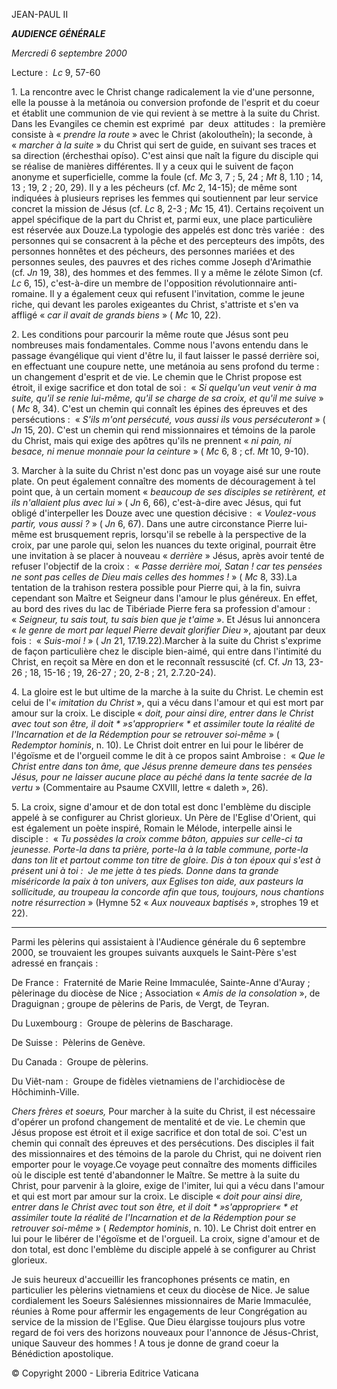 JEAN-PAUL II

***AUDIENCE GÉNÉRALE***

*Mercredi 6 septembre 2000*

Lecture :  *Lc* 9, 57-60

1. La rencontre avec le Christ change radicalement la vie d'une personne, elle la pousse à la metánoia ou conversion profonde de l'esprit et du coeur et établit une communion de vie qui revient à se mettre à la suite du Christ. Dans les Evangiles ce chemin est exprimé  par  deux  attitudes :  la première consiste à « *prendre la route* » avec le Christ (akoloutheîn); la seconde, à « *marcher à la suite* » du Christ qui sert de guide, en suivant ses traces et sa direction (érchesthai opíso). C'est ainsi que naît la figure du disciple qui se réalise de manières différentes. Il y a ceux qui le suivent de façon anonyme et superficielle, comme la foule (cf. *Mc* 3, 7 ; 5, 24 ; *Mt* 8, 1.10 ; 14, 13 ; 19, 2 ; 20, 29). Il y a les pécheurs (cf. *Mc* 2, 14-15); de même sont indiquées à plusieurs reprises les femmes qui soutiennent par leur service concret la mission de Jésus (cf. *Lc* 8, 2-3 ; *Mc* 15, 41). Certains reçoivent un appel spécifique de la part du Christ et, parmi eux, une place particulière est réservée aux Douze.La typologie des appelés est donc très variée :  des personnes qui se consacrent à la pêche et des percepteurs des impôts, des personnes honnêtes et des pécheurs, des personnes mariées et des personnes seules, des pauvres et des riches comme Joseph d'Arimathie (cf. *Jn* 19, 38), des hommes et des femmes. Il y a même le zélote Simon (cf. *Lc* 6, 15), c'est-à-dire un membre de l'opposition révolutionnaire anti-romaine. Il y a également ceux qui refusent l'invitation, comme le jeune riche, qui devant les paroles exigeantes du Christ, s'attriste et s'en va affligé « *car il avait de grands biens* » ( *Mc* 10, 22).

2. Les conditions pour parcourir la même route que Jésus sont peu nombreuses mais fondamentales. Comme nous l'avons entendu dans le passage évangélique qui vient d'être lu, il faut laisser le passé derrière soi, en effectuant une coupure nette, une metánoia au sens profond du terme :  un changement d'esprit et de vie. Le chemin que le Christ propose est étroit, il exige sacrifice et don total de soi :  « *Si quelqu'un veut venir à ma suite, qu'il se renie lui-même, qu'il se charge de sa croix, et qu'il me suive* » ( *Mc* 8, 34). C'est un chemin qui connaît les épines des épreuves et des persécutions :  « *S'ils m'ont persécuté, vous aussi ils vous persécuteront* » ( *Jn* 15, 20). C'est un chemin qui rend missionnaires et témoins de la parole du Christ, mais qui exige des apôtres qu'ils ne prennent « *ni pain, ni besace, ni menue monnaie pour la ceinture* » ( *Mc* 6, 8 ; cf. *Mt* 10, 9-10).

3. Marcher à la suite du Christ n'est donc pas un voyage aisé sur une route plate. On peut également connaître des moments de découragement à tel  point que, à un certain moment « *beaucoup de ses disciples se retirèrent, et ils n'allaient plus avec lui* » ( *Jn* 6, 66), c'est-à-dire avec Jésus, qui fut obligé d'interpeller les Douze avec une question décisive :  « *Voulez-vous partir, vous aussi ?* » ( *Jn* 6, 67). Dans une autre circonstance Pierre lui-même est brusquement repris, lorsqu'il se rebelle à la perspective de la croix, par une parole qui, selon les nuances du texte original, pourrait être une invitation à se placer à nouveau « *derrière* » Jésus, après avoir tenté de refuser l'objectif de la croix :  « *Passe derrière moi, Satan ! car tes pensées ne sont pas celles de Dieu mais celles des hommes !* » ( *Mc* 8, 33).La tentation de la trahison restera possible pour Pierre qui, à la fin, suivra cependant son Maître et Seigneur dans l'amour le plus généreux. En effet, au bord des rives du lac de Tibériade Pierre fera sa profession d'amour :  « *Seigneur, tu sais tout, tu sais bien que je t'aime* ». Et Jésus lui annoncera « *le genre de mort par lequel Pierre devait glorifier Dieu* », ajoutant par deux fois :  « *Suis-moi !* » ( *Jn* 21, 17.19.22).Marcher à la suite du Christ s'exprime de façon particulière chez le disciple bien-aimé, qui entre dans l'intimité du Christ, en reçoit sa Mère en don et le reconnaît ressuscité (cf. Cf. *Jn* 13, 23-26 ; 18, 15-16 ; 19, 26-27 ; 20, 2-8 ; 21, 2.7.20-24).

4. La gloire est le but ultime de la marche à la suite du Christ. Le chemin est celui de l'« *imitation du Christ* », qui a vécu dans l'amour et qui est mort par amour sur la croix. Le disciple « *doit, pour ainsi dire, entrer dans le Christ avec tout son être, il doit * »s'approprier« * et assimiler toute la réalité de l'Incarnation et de la Rédemption pour se retrouver soi-même* » ( *Redemptor* *hominis*, n. 10). Le Christ doit entrer en lui pour le libérer de l'égoïsme et de l'orgueil comme le dit à ce propos saint Ambroise :  « *Que le Christ entre dans ton âme, que Jésus prenne demeure dans tes pensées Jésus, pour ne laisser aucune place au péché dans la tente sacrée de la vertu* » (Commentaire au Psaume CXVIII, lettre « daleth », 26).

5. La croix, signe d'amour et de don total est donc l'emblème du disciple appelé à se configurer au Christ glorieux. Un Père de l'Eglise d'Orient, qui est également un poète inspiré, Romain le Mélode, interpelle ainsi le disciple :  « *Tu possèdes la croix comme bâton, appuies sur celle-ci ta jeunesse. Porte-la dans ta prière, porte-la à la table commune, porte-la dans ton lit et partout comme ton titre de gloire. Dis à ton époux qui s'est à présent uni à toi :  Je me jette à tes pieds. Donne dans ta grande miséricorde la paix à ton univers, aux Eglises ton aide, aux pasteurs la sollicitude, au troupeau la concorde afin que tous, toujours, nous chantions notre résurrection* » (Hymne 52 « *Aux nouveaux baptisés* », strophes 19 et 22).

* * *

Parmi les pèlerins qui assistaient à l'Audience générale du 6 septembre 2000, se trouvaient les groupes suivants auxquels le Saint-Père s'est adressé en français :

De France :  Fraternité de Marie Reine Immaculée, Sainte-Anne d'Auray ; pèlerinage du diocèse de Nice ; Association « *Amis de la consolation* », de Draguignan ; groupe de pèlerins de Paris, de Vergt, de Teyran.

Du Luxembourg :  Groupe de pèlerins de Bascharage.

De Suisse :  Pèlerins de Genève.

Du Canada :  Groupe de pèlerins.

Du Viêt-nam :  Groupe de fidèles vietnamiens de l'archidiocèse de Hôchiminh-Ville.

*Chers frères et soeurs,* Pour marcher à la suite du Christ, il est nécessaire d'opérer un profond changement de mentalité et de vie. Le chemin que Jésus propose est étroit et il exige sacrifice et don total de soi. C'est un chemin qui connaît des épreuves et des persécutions. Des disciples il fait des missionnaires et des témoins de la parole du Christ, qui ne doivent rien emporter pour le voyage.Ce voyage peut connaître des moments difficiles où le disciple est tenté d'abandonner le Maître. Se mettre à la suite du Christ, pour parvenir à la gloire, exige de l'imiter, lui qui a vécu dans l'amour et qui est mort par amour sur la croix. Le disciple « *doit pour ainsi dire, entrer dans le Christ avec tout son être, et il doit * »s'approprier« * et assimiler toute la réalité de l'Incarnation et de la Rédemption pour se retrouver soi-même* » ( *Redemptor* *hominis*, n. 10). Le Christ doit entrer en lui pour le libérer de l'égoïsme et de l'orgueil. La croix, signe d'amour et de don total, est donc l'emblème du disciple appelé à se configurer au Christ glorieux.

Je suis heureux d'accueillir les francophones présents ce matin, en particulier les pèlerins vietnamiens et ceux du diocèse de Nice. Je salue cordialement les Soeurs Salésiennes missionnaires de Marie Immaculée, réunies à Rome pour affermir les engagements de leur Congrégation au service de la mission de l'Eglise. Que Dieu élargisse toujours plus votre regard de foi vers des horizons nouveaux pour l'annonce de Jésus-Christ, unique Sauveur des hommes ! A tous je donne de grand coeur la Bénédiction apostolique.

© Copyright 2000 - Libreria Editrice Vaticana